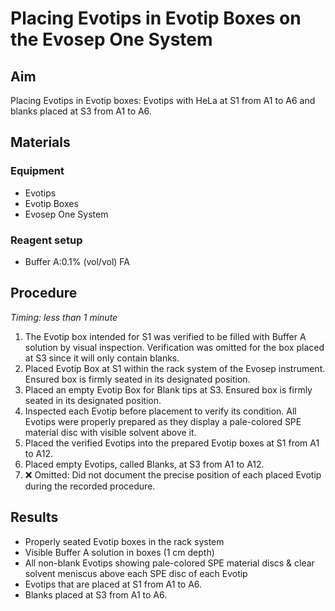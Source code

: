 # Placing Evotips in Evotip Boxes on the Evosep One System

## Aim
Placing Evotips in Evotip boxes: Evotips with HeLa at S1 from A1 to A6 and blanks placed at S3 from A1 to A6.


## Materials

### Equipment
- Evotips
- Evotip Boxes
- Evosep One System

### Reagent setup
- Buffer A:0.1% (vol/vol) FA


## Procedure
*Timing: less than 1 minute*

1. The Evotip box intended for S1 was verified to be filled with Buffer A solution by visual inspection. Verification was omitted for the box placed at S3 since it will only contain blanks.
2. Placed Evotip Box at S1 within the rack system of the Evosep instrument. Ensured box is firmly seated in its designated position.
3. Placed an empty Evotip Box for Blank tips at S3. Ensured box is firmly seated in its designated position.
4. Inspected each Evotip before placement to verify its condition. All Evotips were properly prepared as they display a pale-colored SPE material disc with visible solvent above it. 
5. Placed the verified Evotips into the prepared Evotip boxes at S1 from A1 to A12.
6. Placed empty Evotips, called Blanks, at S3 from A1 to A12.
7. ❌ Omitted: Did not document the precise position of each placed Evotip during the recorded procedure.


## Results
- Properly seated Evotip boxes in the rack system
- Visible Buffer A solution in boxes (1 cm depth)
- All non-blank Evotips showing pale-colored SPE material discs & clear solvent meniscus above each SPE disc of each Evotip
- Evotips that are placed at S1 from A1 to A6.
- Blanks placed at S3 from A1 to A6.
